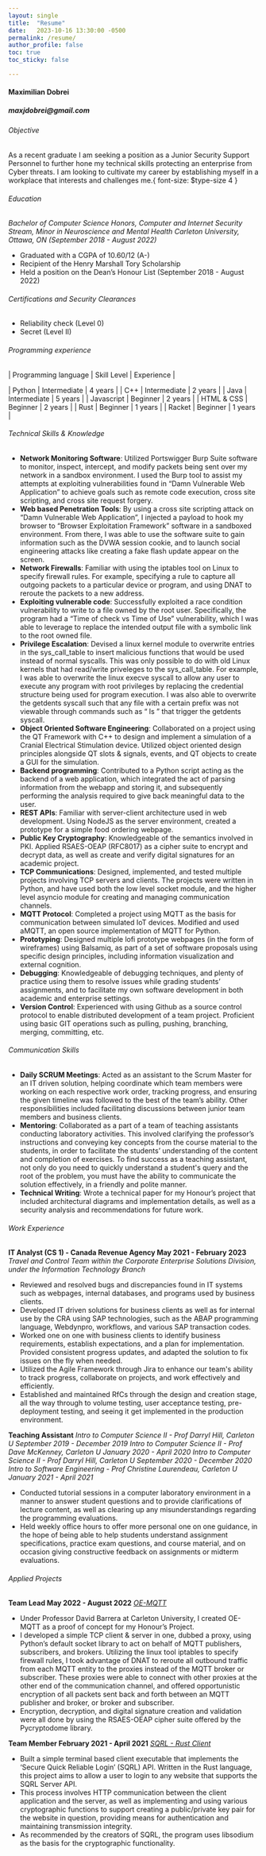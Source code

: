 ```yaml
---
layout: single
title:  "Resume"
date:   2023-10-16 13:30:00 -0500
permalink: /resume/
author_profile: false
toc: true
toc_sticky: false

---
```


#### **Maximilian Dobrei**
##### _maxjdobrei@gmail.com_


###### Objective
As a recent graduate I am seeking a position as a Junior Security Support Personnel to further hone my technical skills protecting an enterprise from Cyber threats. I am looking to cultivate my career by establishing myself in a workplace that interests and challenges me.{ font-size: $type-size 4 }

###### Education

_Bachelor of Computer Science Honors, Computer and Internet Security Stream, Minor in Neuroscience and Mental Health Carleton University, Ottawa, ON  (September 2018 - August 2022)_

* Graduated with a CGPA of 10.60/12 (A-)
* Recipient of the Henry Marshall Tory Scholarship
* Held a position on the Dean’s Honour List (September 2018 - August 2022)


###### Certifications and Security Clearances

* Reliability check (Level 0)
* Secret (Level II)

###### Programming experience

| Programming language | Skill Level  | Experience |

| Python               | Intermediate | 4 years    |
| C++                  | Intermediate | 2 years    |
| Java                 | Intermediate | 5 years    |
| Javascript           | Beginner     | 2 years    | 
| HTML & CSS           | Beginner     | 2 years    |
| Rust                 | Beginner     | 1 years    |
| Racket               | Beginner     | 1 years    |

###### Technical Skills & Knowledge

* **Network Monitoring Software**: Utilized Portswigger Burp Suite software to monitor, inspect,  intercept, and modify packets being sent over my network in a sandbox environment. I used the Burp tool to assist my attempts at exploiting vulnerabilities found in “Damn Vulnerable Web Application” to achieve goals such as remote code execution, cross site scripting, and cross site request forgery.
* **Web based Penetration Tools**: By using a cross site scripting attack on “Damn Vulnerable Web Application”, I injected a payload to hook my browser to “Browser Exploitation Framework” software in a sandboxed environment. From there, I was able to use the software suite to gain information such as the DVWA session cookie, and to launch social engineering attacks like creating a fake flash update appear on the screen.
* **Network Firewalls**: Familiar with using the iptables tool on Linux to specify firewall rules. For example, specifying a rule to capture all outgoing packets to a particular device or program, and using DNAT to reroute the packets to a new address. 
* **Exploiting vulnerable code**: Successfully exploited a race condition vulnerability to write to a file owned by the root user. Specifically, the program had a “Time of check vs Time of Use” vulnerability, which I was able to leverage to replace the intended output file with a symbolic link to the root owned file. 
* **Privilege Escalation**: Devised a linux kernel module to overwrite entries in the sys_call_table to insert malicious functions that would be used instead of normal syscalls. This was only possible to do with old Linux kernels that had read/write priveleges to the sys_call_table. For example, I was able to overwrite the linux execve syscall to allow any user to execute any program with root privileges by replacing the credential structure being used for program execution. I was also able to overwrite the getdents syscall such that any file with a certain prefix was not viewable through commands such as “ ls ” that trigger the getdents syscall.
* **Object Oriented Software Engineering**: Collaborated on a project using the QT Framework with C++ to design and implement a simulation of a Cranial Electrical Stimulation device. Utilized object oriented design principles alongside QT slots & signals, events, and QT objects to create a GUI for the simulation.
* **Backend programming**:  Contributed to a Python script acting as the backend of a web application, which integrated the act of parsing information from the webapp and storing it, and subsequently performing the analysis required to give back meaningful data to the user. 
* **REST APIs**: Familiar with server-client architecture used in web development. Using NodeJS as the server environment, created a prototype for a simple food ordering webpage. 
* **Public Key Cryptography**: Knowledgeable of the semantics involved in PKI. Applied RSAES-OEAP (RFC8017) as a cipher suite to encrypt and decrypt data, as well as create and verify digital signatures for an academic project.
* **TCP Communications**: Designed, implemented, and tested multiple projects involving TCP servers and clients. The projects were written in Python, and have used both the low level socket module, and the higher level asyncio module for creating and managing communication channels.
* **MQTT Protocol**: Completed a project using MQTT as the basis for communication between simulated IoT devices. Modified and used aMQTT, an open source implementation of MQTT for Python.  
* **Prototyping**: Designed multiple lofi prototype webpages (in the form of wireframes) using Balsamiq, as part of a set of software proposals using specific design principles, including information visualization and external cognition.
* **Debugging**: Knowledgeable of debugging techniques, and plenty of practice using them to resolve issues while grading students’ assignments, and to facilitate my own software development in both academic and enterprise settings.
* **Version Control**: Experienced with using Github as a source control protocol to enable distributed development of a team project. Proficient using basic GIT operations such as pulling, pushing, branching, merging, committing, etc.

###### Communication Skills

* **Daily SCRUM Meetings**: Acted as an assistant to the Scrum Master for an IT driven solution, helping coordinate which team members were working on each respective work order, tracking progress, and ensuring the given timeline was followed to the best of the team’s ability. Other responsibilities included facilitating discussions between junior team members and business clients.
* **Mentoring**: Collaborated as a part of a team of teaching assistants conducting laboratory activities. This involved clarifying the professor’s instructions and conveying key concepts from the course material to the students, in order to facilitate the students’ understanding of the content and completion of exercises. To find success as a teaching assistant, not only do you need to quickly understand a student's query and the root of the problem, you must have the ability to communicate the solution effectively, in a friendly and polite manner.  
* **Technical Writing**: Wrote a technical paper for my Honour’s project that included architectural diagrams and implementation details, as well as a security analysis and recommendations for future work. 

###### Work Experience

**IT Analyst (CS 1) - Canada Revenue Agency May 2021 - February 2023**
_Travel and Control Team within the Corporate Enterprise Solutions Division, under the Information Technology Branch_
* Reviewed and resolved bugs and discrepancies found in IT systems such as webpages, internal databases, and programs used by business clients.
* Developed IT driven solutions for business clients as well as for internal use by the CRA using SAP technologies, such as the ABAP programming language, Webdynpro, workflows, and various SAP transaction codes.
* Worked one on one with business clients to identify business requirements, establish expectations,  and a plan for implementation.  Provided consistent progress updates, and adapted the solution to fix issues on the fly when needed.
* Utilized the Agile Framework through Jira to enhance our team's ability to track progress, collaborate on projects, and work effectively and efficiently. 
* Established and maintained RfCs through the design and creation stage, all the way through to volume testing, user acceptance testing, pre-deployment testing, and seeing it get implemented in the production environment.

**Teaching Assistant** 
_Intro to Computer Science II  - Prof Darryl Hill, Carleton U          September 2019 - December 2019_
_Intro to Computer Science II  - Prof Dave McKenney, Carleton U        January   2020 - April    2020_
_Intro to Computer Science II  - Prof Darryl Hill, Carleton U          September 2020 - December 2020_ 
_Intro to Software Engineering - Prof Christine Laurendeau, Carleton U January   2021 - April    2021_
* Conducted tutorial sessions in a computer laboratory environment in a manner to answer student questions and to provide clarifications of lecture content, as well as clearing up any misunderstandings regarding the programming evaluations.
* Held weekly office hours to offer more personal one on one guidance, in the hope of being able to help students understand assignment specifications, practice exam questions, and course material, and on occasion giving constructive feedback on assignments or midterm evaluations. 

###### Applied Projects

**Team Lead May 2022 - August 2022**
[_OE-MQTT_](https://github.com/maxjdobrei/oe-mqtt)

* Under Professor David Barrera at Carleton University, I created OE-MQTT as a proof of concept for my Honour’s Project.
* I developed a simple TCP client & server in one, dubbed a proxy, using Python’s default socket library to act on behalf of MQTT publishers, subscribers, and brokers. Utilizing the linux tool iptables to specify firewall rules, I took advantage of DNAT to reroute all outbound traffic from each MQTT entity to the proxies instead of the MQTT broker or subscriber. These proxies were able to connect with other proxies at the other end of the communication channel, and offered opportunistic encryption of all packets sent back and forth between an MQTT publisher and broker, or broker and subscriber.
* Encryption, decryption, and digital signature creation and validation were all done by using the RSAES-OEAP cipher suite offered by the Pycryptodome library.


**Team Member February 2021 - April 2021**
[_SQRL - Rust Client_](https://github.com/filipp-g/rust-sqrl-client)
* Built a simple terminal based client executable that implements the ‘Secure Quick Reliable Login’ (SQRL) API. Written in the Rust language, this project aims to allow a user to login to any website that supports the SQRL Server API.
* This process involves HTTP communication between the client application and the server, as well as  implementing and using various cryptographic functions to support creating a public/private key pair for the website in question, providing means for authentication and maintaining transmission integrity. 
* As recommended by the creators of SQRL, the program uses libsodium as the basis for the cryptographic functionality.
